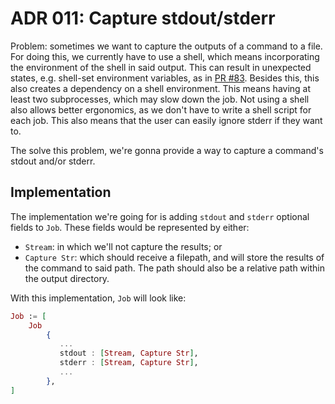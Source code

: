 # ADR 011: Capture stdout/stderr

Problem: sometimes we want to capture the outputs of a command to a file.
For doing this, we currently have to use a shell, which means incorporating the environment of the shell in said output.
This can result in unexpected states, e.g. shell-set environment variables, as in [PR #83](https://github.com/roc-lang/rbt/pull/83).
Besides this, this also creates a dependency on a shell environment. This means having at least two subprocesses, which may slow down the job.
Not using a shell also allows better ergonomics, as we don't have to write a shell script for each job. This also means that the user can easily ignore stderr if they want to.

The solve this problem, we're gonna provide a way to capture a command's stdout and/or stderr.

## Implementation

The implementation we're going for is adding `stdout` and `stderr` optional fields to `Job`.
These fields would be represented by either:
  * `Stream`: in which we'll not capture the results; or
  * `Capture Str`: which should receive a filepath, and will store the results of the command to said path. The path should also be a relative path within the output directory.

With this implementation, `Job` will look like:
```elixir
Job := [
    Job
        {
           ...
           stdout : [Stream, Capture Str],
           stderr : [Stream, Capture Str],
           ...
        },
]
```
 
